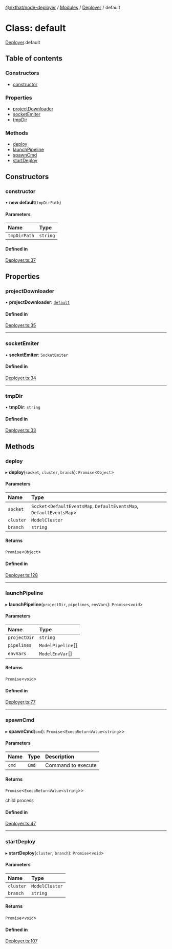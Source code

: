 [@nxthat/node-deployer](../README.md) / [Modules](../modules.md) / [Deployer](../modules/Deployer.md) / default

# Class: default

[Deployer](../modules/Deployer.md).default

## Table of contents

### Constructors

- [constructor](Deployer.default.md#constructor)

### Properties

- [projectDownloader](Deployer.default.md#projectdownloader)
- [socketEmiter](Deployer.default.md#socketemiter)
- [tmpDir](Deployer.default.md#tmpdir)

### Methods

- [deploy](Deployer.default.md#deploy)
- [launchPipeline](Deployer.default.md#launchpipeline)
- [spawnCmd](Deployer.default.md#spawncmd)
- [startDeploy](Deployer.default.md#startdeploy)

## Constructors

### constructor

• **new default**(`tmpDirPath`)

#### Parameters

| Name | Type |
| :------ | :------ |
| `tmpDirPath` | `string` |

#### Defined in

[Deployer.ts:37](https://github.com/leon3s/-nxtimg-node-deployer/blob/02cfb9c/srcs/Deployer.ts#L37)

## Properties

### projectDownloader

• **projectDownloader**: [`default`](ProjectDownloader.default.md)

#### Defined in

[Deployer.ts:35](https://github.com/leon3s/-nxtimg-node-deployer/blob/02cfb9c/srcs/Deployer.ts#L35)

___

### socketEmiter

• **socketEmiter**: `SocketEmiter`

#### Defined in

[Deployer.ts:34](https://github.com/leon3s/-nxtimg-node-deployer/blob/02cfb9c/srcs/Deployer.ts#L34)

___

### tmpDir

• **tmpDir**: `string`

#### Defined in

[Deployer.ts:33](https://github.com/leon3s/-nxtimg-node-deployer/blob/02cfb9c/srcs/Deployer.ts#L33)

## Methods

### deploy

▸ **deploy**(`socket`, `cluster`, `branch`): `Promise`<`Object`\>

#### Parameters

| Name | Type |
| :------ | :------ |
| `socket` | `Socket`<`DefaultEventsMap`, `DefaultEventsMap`, `DefaultEventsMap`\> |
| `cluster` | `ModelCluster` |
| `branch` | `string` |

#### Returns

`Promise`<`Object`\>

#### Defined in

[Deployer.ts:128](https://github.com/leon3s/-nxtimg-node-deployer/blob/02cfb9c/srcs/Deployer.ts#L128)

___

### launchPipeline

▸ **launchPipeline**(`projectDir`, `pipelines`, `envVars`): `Promise`<`void`\>

#### Parameters

| Name | Type |
| :------ | :------ |
| `projectDir` | `string` |
| `pipelines` | `ModelPipeline`[] |
| `envVars` | `ModelEnvVar`[] |

#### Returns

`Promise`<`void`\>

#### Defined in

[Deployer.ts:77](https://github.com/leon3s/-nxtimg-node-deployer/blob/02cfb9c/srcs/Deployer.ts#L77)

___

### spawnCmd

▸ **spawnCmd**(`cmd`): `Promise`<`ExecaReturnValue`<`string`\>\>

#### Parameters

| Name | Type | Description |
| :------ | :------ | :------ |
| `cmd` | `Cmd` | Command to execute |

#### Returns

`Promise`<`ExecaReturnValue`<`string`\>\>

child process

#### Defined in

[Deployer.ts:47](https://github.com/leon3s/-nxtimg-node-deployer/blob/02cfb9c/srcs/Deployer.ts#L47)

___

### startDeploy

▸ **startDeploy**(`cluster`, `branch`): `Promise`<`void`\>

#### Parameters

| Name | Type |
| :------ | :------ |
| `cluster` | `ModelCluster` |
| `branch` | `string` |

#### Returns

`Promise`<`void`\>

#### Defined in

[Deployer.ts:107](https://github.com/leon3s/-nxtimg-node-deployer/blob/02cfb9c/srcs/Deployer.ts#L107)
